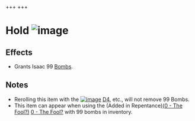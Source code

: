 +++
+++

 # Hold ![image](/image/Hold.png) 


Effects
---------


* Grants Isaac 99 [Bombs](/wiki/Bomb "Bomb").


Notes
-------


* Rerolling this item with the [![image](/image/D4.png)](/wiki/D4 "D4") [D4](/wiki/D4 "D4"), etc., will not remove 99 Bombs.
* This item can appear when using the (Added in Repentance)[(0 - The Fool?)](/wiki/Cards_and_Runes "0 - The Fool?") [0 - The Fool?](/wiki/Cards_and_Runes "Cards and Runes") with 99 bombs in inventory.


